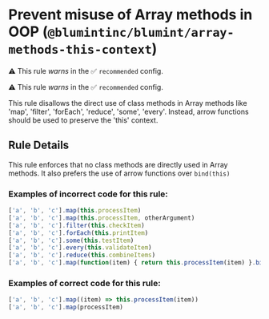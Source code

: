 # Prevent misuse of Array methods in OOP (`@blumintinc/blumint/array-methods-this-context`)

⚠️ This rule _warns_ in the ✅ `recommended` config.

<!-- end auto-generated rule header -->

⚠️ This rule _warns_ in the ✅ `recommended` config.

<!-- end auto-generated rule header -->

This rule disallows the direct use of class methods in Array methods like 'map', 'filter', 'forEach', 'reduce', 'some', 'every'. Instead, arrow functions should be used to preserve the 'this' context.

## Rule Details

This rule enforces that no class methods are directly used in Array methods. It also prefers the use of arrow functions over `bind(this)`

### Examples of incorrect code for this rule:

```typescript
['a', 'b', 'c'].map(this.processItem)
['a', 'b', 'c'].map(this.processItem, otherArgument)
['a', 'b', 'c'].filter(this.checkItem)
['a', 'b', 'c'].forEach(this.printItem)
['a', 'b', 'c'].some(this.testItem)
['a', 'b', 'c'].every(this.validateItem)
['a', 'b', 'c'].reduce(this.combineItems)
['a', 'b', 'c'].map(function(item) { return this.processItem(item) }.bind(this))
```

### Examples of correct code for this rule:
```typescript
['a', 'b', 'c'].map((item) => this.processItem(item))
['a', 'b', 'c'].map(processItem)
```

